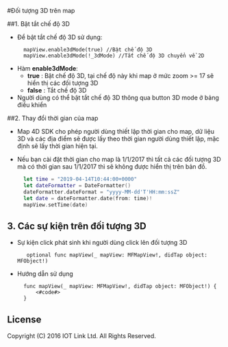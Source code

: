 #Đối tượng 3D trên map

##1. Bật tắt chế độ 3D

  - Để bật tắt chế độ 3D sử dụng:
    ```switf
      mapView.enable3dMode(true) //Bật chế độ 3D
      mapView.enable3dMode(!_3dMode) //Tắt chế độ 3D chuyển về 2D
    ```
  - Hàm **enable3dMode**:
     - **true** : Bật chế độ 3D, tại chế độ này khi map ở mức zoom >= 17 sẽ hiển thị các đối tượng 3D
     - **false** : Tắt chế độ 3D
  - Người dùng có thể bật tắt chế độ 3D thông qua button 3D mode ở bảng điều khiển
  
##2. Thay đổi thời gian của map
 
 - Map 4D SDK cho phép người dùng thiết lập thời gian cho map, dữ liệu 3D và các địa điểm sẽ được lấy theo thời gian người dùng thiết lập, mặc định sẽ lấy thời gian hiện tại.
 
 - Nếu bạn cài đặt thời gian cho map là 1/1/2017 thì tất cả các đối tượng 3D mà có thời gian sau 1/1/2017 thì sẽ không được hiển thị trên bản đồ.
    ```swift
      let time = "2019-04-14T10:44:00+0000"
      let dateFormatter = DateFormatter()
      dateFormatter.dateFormat = "yyyy-MM-dd'T'HH:mm:ssZ"
      let date = dateFormatter.date(from: time)!
      mapView.setTime(date)
    ```
      

## 3. Các sự kiện trên đối tượng 3D

  - Sự kiện click phát sinh khi người dùng click lên đối tượng 3D 
    ```switf
       optional func mapView(_ mapView: MFMapView!, didTap object: MFObject!)
    ```
  - Hướng dẫn sử dụng
    ```switf
      func mapView(_ mapView: MFMapView!, didTap object: MFObject!) {
          <#code#>
      }
    ```


License
-------

Copyright (C) 2016 IOT Link Ltd. All Rights Reserved.